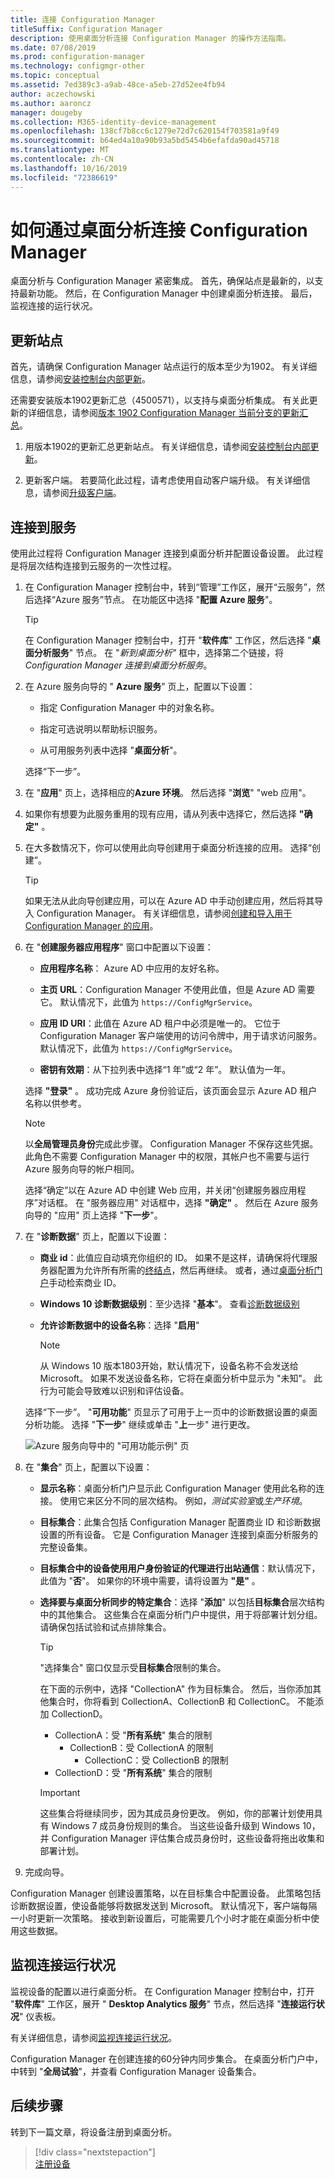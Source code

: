 ```yaml
---
title: 连接 Configuration Manager
titleSuffix: Configuration Manager
description: 使用桌面分析连接 Configuration Manager 的操作方法指南。
ms.date: 07/08/2019
ms.prod: configuration-manager
ms.technology: configmgr-other
ms.topic: conceptual
ms.assetid: 7ed389c3-a9ab-48ce-a5eb-27d52ee4fb94
author: aczechowski
ms.author: aaroncz
manager: dougeby
ms.collection: M365-identity-device-management
ms.openlocfilehash: 138cf7b8cc6c1279e72d7c620154f703581a9f49
ms.sourcegitcommit: b64ed4a10a90b93a5bd5454b6efafda90ad45718
ms.translationtype: MT
ms.contentlocale: zh-CN
ms.lasthandoff: 10/16/2019
ms.locfileid: "72386619"
---
```

# <a name="how-to-connect-configuration-manager-with-desktop-analytics"></a>如何通过桌面分析连接 Configuration Manager

桌面分析与 Configuration Manager 紧密集成。 首先，确保站点是最新的，以支持最新功能。 然后，在 Configuration Manager 中创建桌面分析连接。 最后，监视连接的运行状况。


## <a name="bkmk_hotfix"></a>更新站点

首先，请确保 Configuration Manager 站点运行的版本至少为1902。 有关详细信息，请参阅[安装控制台内部更新](/sccm/core/servers/manage/install-in-console-updates)。

还需要安装版本1902更新汇总（4500571），以支持与桌面分析集成。 有关此更新的详细信息，请参阅[版本 1902 Configuration Manager 当前分支的更新汇总](https://support.microsoft.com/help/4500571)。

1. 用版本1902的更新汇总更新站点。 有关详细信息，请参阅[安装控制台内部更新](/sccm/core/servers/manage/install-in-console-updates)。  

2. 更新客户端。 若要简化此过程，请考虑使用自动客户端升级。 有关详细信息，请参阅[升级客户端](/sccm/core/clients/manage/upgrade/upgrade-clients#automatic-client-upgrade)。  



## <a name="bkmk_connect"></a>连接到服务

使用此过程将 Configuration Manager 连接到桌面分析并配置设备设置。 此过程是将层次结构连接到云服务的一次性过程。  

1. 在 Configuration Manager 控制台中，转到“管理”工作区，展开“云服务”，然后选择“Azure 服务”节点。 在功能区中选择 "**配置 Azure 服务**"。  

    > [!Tip]  
    > 在 Configuration Manager 控制台中，打开 "**软件库**" 工作区，然后选择 "**桌面分析服务**" 节点。 在 "*新到桌面分析"* 框中，选择第二个链接，将*Configuration Manager 连接到桌面分析服务*。  

2. 在 Azure 服务向导的 " **Azure 服务**" 页上，配置以下设置：  

    - 指定 Configuration Manager 中的对象名称。  

    - 指定可选说明以帮助标识服务。  

    - 从可用服务列表中选择 "**桌面分析**"。  
  
   选择“下一步”。  

3. 在 "**应用**" 页上，选择相应的**Azure 环境**。 然后选择 "**浏览**" "web 应用"。  

4. 如果你有想要为此服务重用的现有应用，请从列表中选择它，然后选择 **"确定"** 。  

5. 在大多数情况下，你可以使用此向导创建用于桌面分析连接的应用。 选择“创建”。<!-- 3572123 -->  

    > [!Tip]  
    > 如果无法从此向导创建应用，可以在 Azure AD 中手动创建应用，然后将其导入 Configuration Manager。 有关详细信息，请参阅[创建和导入用于 Configuration Manager 的应用](/sccm/desktop-analytics/troubleshooting#create-and-import-app-for-configuration-manager)。  

6. 在 "**创建服务器应用程序**" 窗口中配置以下设置：  

    - **应用程序名称**： Azure AD 中应用的友好名称。

    - **主页 URL**：Configuration Manager 不使用此值，但是 Azure AD 需要它。 默认情况下，此值为 `https://ConfigMgrService`。  

    - **应用 ID URI**：此值在 Azure AD 租户中必须是唯一的。 它位于 Configuration Manager 客户端使用的访问令牌中，用于请求访问服务。 默认情况下，此值为 `https://ConfigMgrService`。  

    - **密钥有效期**：从下拉列表中选择“1 年”或“2 年”。 默认值为一年。  

    选择 **"登录"** 。 成功完成 Azure 身份验证后，该页面会显示 Azure AD 租户名称以供参考。
        
    > [!Note]  
    > 以**全局管理员身份**完成此步骤。 Configuration Manager 不保存这些凭据。 此角色不需要 Configuration Manager 中的权限，其帐户也不需要与运行 Azure 服务向导的帐户相同。  

    选择“确定”以在 Azure AD 中创建 Web 应用，并关闭“创建服务器应用程序”对话框。 在 "服务器应用" 对话框中，选择 **"确定"** 。 然后在 Azure 服务向导的 "应用" 页上选择 "**下一步**"。  

7. 在 "**诊断数据**" 页上，配置以下设置：  

    - **商业 id**：此值应自动填充你组织的 ID。 如果不是这样，请确保将代理服务器配置为允许所有所需的[终结点](/sccm/desktop-analytics/enable-data-sharing#endpoints)，然后再继续。 或者，通过[桌面分析门户](/sccm/desktop-analytics/monitor-connection-health#bkmk_ViewCommercialID)手动检索商业 ID。  

    - **Windows 10 诊断数据级别**：至少选择 "**基本**"。 查看[诊断数据级别](/sccm/desktop-analytics/enable-data-sharing#diagnostic-data-levels)
  
    - **允许诊断数据中的设备名称**：选择 "**启用**"  

        > [!Note]  
        > 从 Windows 10 版本1803开始，默认情况下，设备名称不会发送给 Microsoft。 如果不发送设备名称，它将在桌面分析中显示为 "未知"。 此行为可能会导致难以识别和评估设备。  

   选择“下一步”。 "**可用功能**" 页显示了可用于上一页中的诊断数据设置的桌面分析功能。 选择 "**下一步**" 继续或单击 "**上**一步" 进行更改。  

    ![Azure 服务向导中的 "可用功能示例" 页](media/available-functionality.png)

8. 在 "**集合**" 页上，配置以下设置：  

    - **显示名称**：桌面分析门户显示此 Configuration Manager 使用此名称的连接。 使用它来区分不同的层次结构。 例如，*测试实验室*或*生产环境*。  

    - **目标集合**：此集合包括 Configuration Manager 配置商业 ID 和诊断数据设置的所有设备。 它是 Configuration Manager 连接到桌面分析服务的完整设备集。  

    - **目标集合中的设备使用用户身份验证的代理进行出站通信**：默认情况下，此值为 "**否**"。 如果你的环境中需要，请将设置为 **"是"** 。  

    - **选择要与桌面分析同步的特定集合**：选择 "**添加**" 以包括**目标集合**层次结构中的其他集合。 这些集合在桌面分析门户中提供，用于将部署计划分组。 请确保包括试验和试点排除集合。  <!-- 4097528 -->  

        > [!Tip]  
        > "选择集合" 窗口仅显示受**目标集合**限制的集合。
        >
        > 在下面的示例中，选择 "CollectionA" 作为目标集合。 然后，当你添加其他集合时，你将看到 CollectionA、CollectionB 和 CollectionC。 不能添加 CollectionD。
        >
        > - CollectionA：受 "**所有系统**" 集合的限制
        >     - CollectionB：受 CollectionA 的限制
        >         - CollectionC：受 CollectionB 的限制
        > - CollectionD：受 "**所有系统**" 集合的限制

        > [!Important]  
        > 这些集合将继续同步，因为其成员身份更改。 例如，你的部署计划使用具有 Windows 7 成员身份规则的集合。 当这些设备升级到 Windows 10，并 Configuration Manager 评估集合成员身份时，这些设备将拖出收集和部署计划。  


9. 完成向导。  

Configuration Manager 创建设置策略，以在目标集合中配置设备。 此策略包括诊断数据设置，使设备能够将数据发送到 Microsoft。 默认情况下，客户端每隔一小时更新一次策略。 接收到新设置后，可能需要几个小时才能在桌面分析中使用这些数据。



## <a name="bkmk_monitor"></a>监视连接运行状况

监视设备的配置以进行桌面分析。 在 Configuration Manager 控制台中，打开 "**软件库**" 工作区，展开 " **Desktop Analytics 服务**" 节点，然后选择 "**连接运行状况**" 仪表板。  

有关详细信息，请参阅[监视连接运行状况](/sccm/desktop-analytics/troubleshooting#monitor-connection-health)。

Configuration Manager 在创建连接的60分钟内同步集合。 在桌面分析门户中，中转到 "**全局试验**"，并查看 Configuration Manager 设备集合。



## <a name="next-steps"></a>后续步骤

转到下一篇文章，将设备注册到桌面分析。
> [!div class="nextstepaction"]  
> [注册设备](/sccm/desktop-analytics/enroll-devices)  
